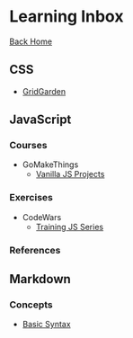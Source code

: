 # Learning Inbox

[Back Home](/index.html)

## CSS

* [GridGarden](https://cssgridgarden.com/)

## JavaScript

### Courses

* GoMakeThings
  * [Vanilla JS Projects](https://courses.gomakethings.com/academy/vanilla-js-projects/)

### Exercises

* CodeWars
  * [Training JS Series](https://www.codewars.com/collections/training-js-series-for-javascript-beginner-myjinxin2015)
  
### References

## Markdown

### Concepts

* [Basic Syntax](https://www.markdownguide.org/basic-syntax/#links)
  
